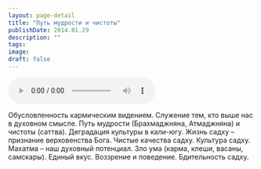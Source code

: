 ```yaml
---
layout: page-detail
title: "Путь мудрости и чистоты"
publishDate: 2014.01.29
description: ""
tags:
image:
draft: false
---
```


<audio title="2014.01.29 - Путь мудрости и чистоты.mp3" src="/upload/iblock/7b9/7b97b2d7e9eb769ca46c45a1864e3641.mp3" controls=""></audio>

 Обусловленность кармическим видением. Служение тем, кто выше нас в духовном смысле. Путь мудрости (Брахмаджняна, Атмаджняна) и чистоты (саттва). Деградация культуры в кали-югу. Жизнь садху – признание верховенства Бога. Чистые качества садху. Культура садху. Махатма – наш духовный потенциал. Зло ума (карма, клеши, васаны, самскары). Единый вкус. Воззрение и поведение. Бдительность садху. 

  
